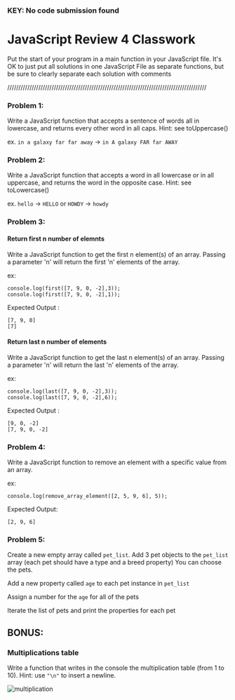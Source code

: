 ### KEY: No code submission found

# JavaScript Review 4 Classwork

Put the start of your program in a main function in your JavaScript file. It's OK to just put all solutions in one JavaScript File as separate functions, but be sure to clearly separate each solution with comments

//////////////////////////////////////////////////////////////////////////////////////////

### Problem 1:
Write a JavaScript function that accepts a sentence of words all in lowercase, and returns every other word in all caps. Hint: see toUppercase() 

ex. ```in a galaxy far far away``` -> ```in A galaxy FAR far AWAY```

### Problem 2:
Write a JavaScript function that accepts a word in all lowercase or in all uppercase, and returns the word in the opposite case. Hint: see toLowercase()

ex. ```hello``` -> ```HELLO``` or ```HOWDY``` -> ```howdy```

### Problem 3:

#### Return first n number of elemnts

Write a JavaScript function to get the first n element(s) of an array. Passing a parameter 'n' will return the first 'n' elements of the array.

ex: 
```
console.log(first([7, 9, 0, -2],3));
console.log(first([7, 9, 0, -2],1));
```
Expected Output : 
```
[7, 9, 0] 
[7] 
```
#### Return last n number of elements

Write a JavaScript function to get the last n element(s) of an array. Passing a parameter 'n' will return the last 'n' elements of the array.

ex:
```
console.log(last([7, 9, 0, -2],3)); 
console.log(last([7, 9, 0, -2],6));
```
Expected Output : 
```
[9, 0, -2] 
[7, 9, 0, -2]
```
### Problem 4:
Write a JavaScript function to remove an element with a specific value from an array.

ex:
```
console.log(remove_array_element([2, 5, 9, 6], 5));
```
Expected Output:
```
[2, 9, 6]
```

### Problem 5:
Create a new empty array called ```pet_list```. Add 3 pet objects to the ```pet_list``` array (each pet should have a type and a breed property) You can choose the pets.

Add a new property called ```age``` to each pet instance in ```pet_list```

Assign a number for the ```age``` for all of the pets

Iterate the list of pets and print the properties for each pet

## BONUS:

### Multiplications table

Write a function that writes in the console the multiplication table (from 1 to 10). Hint: use ``` "\n" ``` to insert a newline.

![multiplication](multiplication.png)
